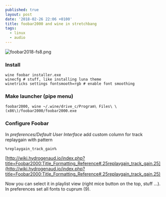 ```yaml
---
published: true
layout: post
date: '2018-02-26 22:06 +0100'
title: foobar2000 and wine in stretchbang
tags:
  - linux
  - audio
---
```

![foobar2018-fs8.png]({{site.baseurl}}/media/foobar2018-fs8.png)

### Install

	wine foobar installer.exe
    winecfg # stuff, like installing luna theme
    winetricks settings fontsmooth=rgb # enable font smoothing

### Make launcher (pipe menu)

	foobar2000, wine ~/.wine/drive_c/Program\ Files\ \(x86\)/foobar2000/foobar2000.exe
    
### Configure Foobar

In _preferences/Default User Interface_ add custom column for track replaygain with pattern

	%replaygain_track_gain%
    
[http://wiki.hydrogenaud.io/index.php?title=Foobar2000:Title_Formatting_Reference#.25replaygain_track_gain.25](http://wiki.hydrogenaud.io/index.php?title=Foobar2000:Title_Formatting_Reference#.25replaygain_track_gain.25)
    
Now you can select it in playlist view (right mice button on the top, stuff ...). In preferences set all fonts to cuprum (9).
